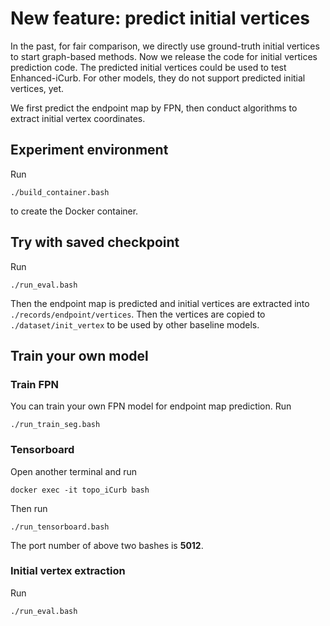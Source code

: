 # New feature: predict initial vertices

In the past, for fair comparison, we directly use ground-truth initial vertices to start graph-based methods. Now we release the code for initial vertices prediction code. The predicted initial vertices could be used to test Enhanced-iCurb. For other models, they do not support predicted initial vertices, yet. 

We first predict the endpoint map by FPN, then conduct algorithms to extract initial vertex coordinates.

## Experiment environment
Run 
```
./build_container.bash
``` 
to create the Docker container.

## Try with saved checkpoint
Run 
```
./run_eval.bash
```

Then the endpoint map is predicted and initial vertices are extracted into ```./records/endpoint/vertices```. Then the vertices are copied to ```./dataset/init_vertex``` to be used by other baseline models.

## Train your own model

### Train FPN
You can train your own FPN model for endpoint map prediction.
Run 
```
./run_train_seg.bash
```

### Tensorboard
Open another terminal and run 
```
docker exec -it topo_iCurb bash
``` 
Then run 
```
./run_tensorboard.bash
``` 
The port number of above two bashes is **5012**. 

### Initial vertex extraction
Run 
```
./run_eval.bash
```
